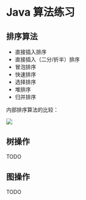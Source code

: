 # Java 算法练习

## 排序算法

- 直接插入排序
- 直接插入（二分/折半）排序
- 冒泡排序
- 快速排序
- 选择排序
- 堆排序
- 归并排序


内部排序算法的比较：

![](https://bucket-1255905387.cos.ap-shanghai.myqcloud.com/2019-02-21-21-33-24_r34.png)


## 树操作

TODO

## 图操作

TODO

